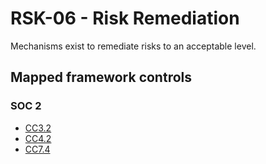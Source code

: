 # RSK-06 - Risk Remediation
Mechanisms exist to remediate risks to an acceptable level. 
## Mapped framework controls
### SOC 2
- [CC3.2](../soc2/cc32.md)
- [CC4.2](../soc2/cc42.md)
- [CC7.4](../soc2/cc74.md)